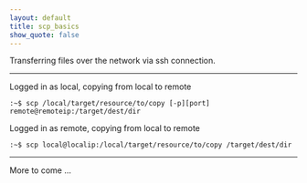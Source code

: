 ```yaml
---
layout: default
title: scp_basics
show_quote: false
---
```


Transferring files over the network via ssh connection.

* * *

Logged in as local, copying from local to remote

    :~$ scp /local/target/resource/to/copy [-p][port] remote@remoteip:/target/dest/dir

Logged in as remote, copying from local to remote

    :~$ scp local@localip:/local/target/resource/to/copy /target/dest/dir

* * *

More to come ...
